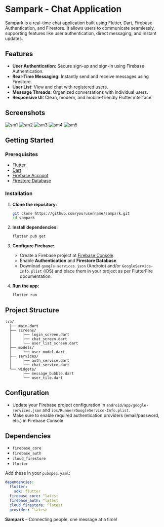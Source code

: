 # Sampark - Chat Application

Sampark is a real-time chat application built using Flutter, Dart, Firebase Authentication, and Firestore. It allows users to communicate seamlessly, supporting features like user authentication, direct messaging, and instant updates.

## Features

- **User Authentication:** Secure sign-up and sign-in using Firebase Authentication.
- **Real-Time Messaging:** Instantly send and receive messages using Firestore.
- **User List:** View and chat with registered users.
- **Message Threads:** Organized conversations with individual users.
- **Responsive UI:** Clean, modern, and mobile-friendly Flutter interface.

## Screenshots

![sm1](https://github.com/user-attachments/assets/0a4291cf-e3b9-41f2-b4db-5650c4bfe4ea)
![sm2](https://github.com/user-attachments/assets/1ef42e5f-31f8-4698-ba53-3228372a7733)
![sm3](https://github.com/user-attachments/assets/f7d473f9-3eec-4e78-b760-2d23a8208e4c)
![sm4](https://github.com/user-attachments/assets/ca7f5ba2-da71-43d1-80c0-7111b7f8dd15)
![sm5](https://github.com/user-attachments/assets/c0e24a0f-634e-4074-bb64-91b5beeeb1fb)


## Getting Started

### Prerequisites

- [Flutter](https://flutter.dev/docs/get-started/install)
- [Dart](https://dart.dev/get-dart)
- [Firebase Account](https://firebase.google.com/)
- [Firestore Database](https://firebase.google.com/products/firestore)

### Installation

1. **Clone the repository:**
   ```bash
   git clone https://github.com/yourusername/sampark.git
   cd sampark
   ```

2. **Install dependencies:**
   ```bash
   flutter pub get
   ```

3. **Configure Firebase:**
   - Create a Firebase project at [Firebase Console](https://console.firebase.google.com/).
   - Enable **Authentication** and **Firestore Database**.
   - Download `google-services.json` (Android) and/or `GoogleService-Info.plist` (iOS) and place them in your project as per FlutterFire documentation.

4. **Run the app:**
   ```bash
   flutter run
   ```

## Project Structure

```
lib/
  ├── main.dart
  ├── screens/
  │     ├── login_screen.dart
  │     ├── chat_screen.dart
  │     └── user_list_screen.dart
  ├── models/
  │     └── user_model.dart
  ├── services/
  │     ├── auth_service.dart
  │     └── chat_service.dart
  └── widgets/
        ├── message_bubble.dart
        └── user_tile.dart
```

## Configuration

- Update your Firebase project configuration in `android/app/google-services.json` and `ios/Runner/GoogleService-Info.plist`.
- Make sure to enable required authentication providers (email/password, etc.) in Firebase Console.

## Dependencies

- `firebase_core`
- `firebase_auth`
- `cloud_firestore`
- `flutter`

Add these in your `pubspec.yaml`:

```yaml
dependencies:
  flutter:
    sdk: flutter
  firebase_core: ^latest
  firebase_auth: ^latest
  cloud_firestore: ^latest
  provider: ^latest
```

**Sampark** – Connecting people, one message at a time!
